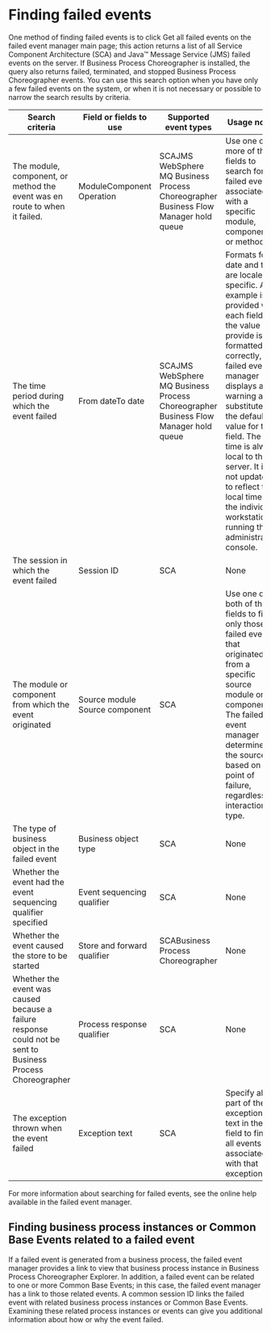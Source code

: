 <!-- image -->

# Finding failed events

One method of finding failed events is to click Get all failed events on
the failed event manager main page; this action returns a list of all Service Component Architecture
(SCA) and Java™ Message Service (JMS) failed events on the
server. If Business Process Choreographer is installed, the query also returns failed, terminated,
and stopped Business Process Choreographer events. You can use this search option when you have only
a few failed events on the system, or when it is not necessary or possible to narrow the search
results by criteria.

| Search criteria                                                                                             | Field or fields to use         | Supported event types                                                               | Usage notes                                                                                                                                                                                                                                                                                                                                                                                      |
|-------------------------------------------------------------------------------------------------------------|--------------------------------|-------------------------------------------------------------------------------------|--------------------------------------------------------------------------------------------------------------------------------------------------------------------------------------------------------------------------------------------------------------------------------------------------------------------------------------------------------------------------------------------------|
| The module, component, or method the event was en route to when it failed.                                  | ModuleComponent Operation      | SCAJMS WebSphere MQ Business Process Choreographer Business Flow Manager hold queue | Use one or more of these fields to search for failed events associated with a specific module, component, or method.                                                                                                                                                                                                                                                                             |
| The time period during which the event failed                                                               | From dateTo date               | SCAJMS WebSphere MQ Business Process Choreographer Business Flow Manager hold queue | Formats for date and time are locale-specific. An example is provided with each field. If the value you provide is not formatted correctly, the failed event manager displays a warning and substitutes the default value for that field. The time is always local to the server. It is not updated to reflect the local time of the individual workstations running the administrative console. |
| The session in which the event failed                                                                       | Session ID                     | SCA                                                                                 | None                                                                                                                                                                                                                                                                                                                                                                                             |
| The module or component from which the event originated                                                     | Source module Source component | SCA                                                                                 | Use one or both of these fields to find only those failed events that originated from a specific source module or component. The failed event manager determines the source based on the point of failure, regardless of interaction type.                                                                                                                                                       |
| The type of business object in the failed event                                                             | Business object type           | SCA                                                                                 | None                                                                                                                                                                                                                                                                                                                                                                                             |
| Whether the event had the event sequencing qualifier specified                                              | Event sequencing qualifier     | SCA                                                                                 | None                                                                                                                                                                                                                                                                                                                                                                                             |
| Whether the event caused the store to be started                                                            | Store and forward qualifier    | SCABusiness Process Choreographer                                                   | None                                                                                                                                                                                                                                                                                                                                                                                             |
| Whether the event was caused because a failure response could not be sent to Business Process Choreographer | Process response qualifier     | SCA                                                                                 | None                                                                                                                                                                                                                                                                                                                                                                                             |
| The exception thrown when the event failed                                                                  | Exception text                 | SCA                                                                                 | Specify all or part of the exception text in the field to find all events associated with that exception.                                                                                                                                                                                                                                                                                        |

For more information about searching for failed events, see the online help available in the
failed event manager.

## Finding business process instances or Common Base Events related to a failed event

If a failed event is generated from a business process, the failed event manager provides a link
to view that business process instance in Business Process Choreographer Explorer. In addition, a
failed event can be related to one or more Common Base Events; in this case, the failed event
manager has a link to those related events. A common session ID links the failed event with related
business process instances or Common Base Events. Examining these related process instances or
events can give you additional information about how or why the event failed.